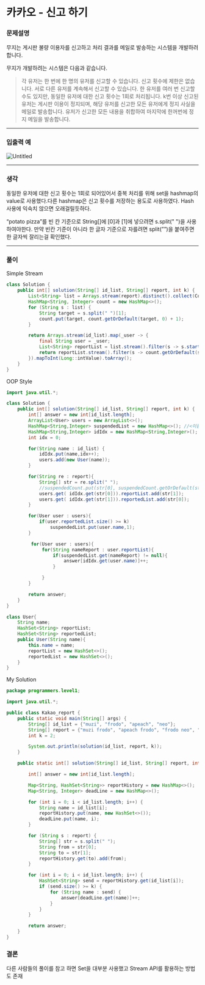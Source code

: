 # 카카오 - 신고 하기

### **문제설명**

무지는 게시판 불량 이용자를 신고하고 처리 결과를 메일로 발송하는 시스템을 개발하려 합니다. 

무지가 개발하려는 시스템은 다음과 같습니다.

> 각 유저는 한 번에 한 명의 유저를 신고할 수 있습니다.
신고 횟수에 제한은 없습니다. 
서로 다른 유저를 계속해서 신고할 수 있습니다.
한 유저를 여러 번 신고할 수도 있지만, 동일한 유저에 대한 신고 횟수는 1회로 처리됩니다.
k번 이상 신고된 유저는 게시판 이용이 정지되며, 
해당 유저를 신고한 모든 유저에게 정지 사실을 메일로 발송합니다.
유저가 신고한 모든 내용을 취합하여 마지막에 한꺼번에 정지 메일을 발송합니다.
> 

---

### 입출력 예

![Untitled](https://user-images.githubusercontent.com/72185011/174432958-c527d070-1877-4520-ae5f-119b0bf644d8.png)

---

### 생각

동일한 유저에 대한 신고 횟수는 1회로 되어있어서 중복 처리를 위해 set을 hashmap의 value로 사용했다.다른 hashmap은 신고 횟수를 저장하는 용도로 사용하였다. Hash 사용에 익숙치 않으면 오래걸릴듯하다.

“potato pizza”를 빈 칸 기준으로 String[]에 [0]과 [1]에 넣으려면  s.split(" ")을 사용하여야한다. 만약 빈칸 기준이 아니라 한 글자 기준으로 자를려면 split(””)을 붙여주면 한 글자씩 잘리는걸 확인했다.

---

### 풀이

Simple Stream

```java
class Solution {
    public int[] solution(String[] id_list, String[] report, int k) {
        List<String> list = Arrays.stream(report).distinct().collect(Collectors.toList());
        HashMap<String, Integer> count = new HashMap<>();
        for (String s : list) {
            String target = s.split(" ")[1];
            count.put(target, count.getOrDefault(target, 0) + 1);
        }

        return Arrays.stream(id_list).map(_user -> {
            final String user = _user;
            List<String> reportList = list.stream().filter(s -> s.startsWith(user + " ")).collect(Collectors.toList());
            return reportList.stream().filter(s -> count.getOrDefault(s.split(" ")[1], 0) >= k).count();
        }).mapToInt(Long::intValue).toArray();
    }
}
```

OOP Style

```java
import java.util.*;

class Solution {
    public int[] solution(String[] id_list, String[] report, int k) {
        int[] answer = new int[id_list.length];
        ArrayList<User> users = new ArrayList<>();
        HashMap<String,Integer> suspendedList = new HashMap<>(); //<이름>
        HashMap<String,Integer> idIdx = new HashMap<String,Integer>(); // <이름, 해당 이름의 User 클래스 idx>
        int idx = 0;

        for(String name : id_list) {
            idIdx.put(name,idx++);
            users.add(new User(name));
        }

        for(String re : report){
            String[] str = re.split(" ");
            //suspendedCount.put(str[0], suspendedCount.getOrDefault(str[0],0)+1);
            users.get( idIdx.get(str[0])).reportList.add(str[1]);
            users.get( idIdx.get(str[1])).reportedList.add(str[0]);
        }

        for(User user : users){
            if(user.reportedList.size() >= k)
                suspendedList.put(user.name,1);
        }

         for(User user : users){
             for(String nameReport : user.reportList){
                 if(suspendedList.get(nameReport) != null){
                     answer[idIdx.get(user.name)]++;
                 }

             }
        }

        return answer;
    }
}

class User{
    String name;
    HashSet<String> reportList;
    HashSet<String> reportedList;
    public User(String name){
        this.name = name;
        reportList = new HashSet<>();
        reportedList = new HashSet<>();
    }
}
```

My Solution

```java
package programmers.level1;

import java.util.*;

public class Kakao_report {
    public static void main(String[] args) {
        String[] id_list = {"muzi", "frodo", "apeach", "neo"};
        String[] report = {"muzi frodo", "apeach frodo", "frodo neo", "muzi neo", "apeach muzi"};
        int k = 2;

        System.out.println(solution(id_list, report, k));
    }

    public static int[] solution(String[] id_list, String[] report, int k) {

        int[] answer = new int[id_list.length];

        Map<String, HashSet<String>> reportHistory = new HashMap<>();
        Map<String, Integer> deadLine = new HashMap<>();

        for (int i = 0; i < id_list.length; i++) {
            String name = id_list[i];
            reportHistory.put(name, new HashSet<>());
            deadLine.put(name, i);
        }

        for (String s : report) {
            String[] str = s.split(" ");
            String from = str[0];
            String to = str[1];
            reportHistory.get(to).add(from);
        }

        for (int i = 0; i < id_list.length; i++) {
            HashSet<String> send = reportHistory.get(id_list[i]);
            if (send.size() >= k) {
                for (String name : send) {
                    answer[deadLine.get(name)]++;
                }
            }
        }

        return answer;
    }
}
```

### 결론

다른 사람들의 풀이를 참고 하면 Set을 대부분 사용했고 Stream API를 활용하는 방법도 존재
